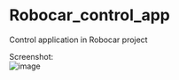 # Robocar_control_app
Control application in Robocar project

Screenshot:\
![image](https://user-images.githubusercontent.com/41286765/151786722-b1703a70-3b46-41fc-97b2-50b98800e9a4.png)

